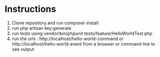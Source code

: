 <h1> Instructions </h1>

<ol>
<li> Clone repository and run composer install</li>
<li> run php artisan key:generate </li>
<li> run tests using vendor/bin/phpunit tests/feature/HelloWorldTest.php</li>
<li> run the urls : http://localhost/hello-world-command or http://localhost/hello-world-event from a browser or command line to see output</li>
</ol>
